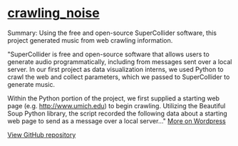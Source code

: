 # [crawling_noise](https://github.com/clarkdatalabs/crawling_noise)

Summary: Using the free and open-source SuperCollider software, this project generated music from web crawling information.

"SuperCollider is free and open-source software that allows users to generate audio programmatically, including from messages sent over a local server. In our first project as data visualization interns, we used Python to crawl the web and collect parameters, which we passed to SuperCollider to generate music.

Within the Python portion of the project, we first supplied a starting web page (e.g. http://www.umich.edu) to begin crawling. Utilizing the Beautiful Soup Python library, the script recorded the following data about a starting web page to send as a message over a local server..." [More on Wordpress](https://digitalprojectstudio.wordpress.com/2016/11/11/listening-to-the-web-crawl-making-music-out-of-web-crawling-data-using-supercollider/#more-2518)

[View GitHub repository](https://github.com/clarkdatalabs/crawling_noise)
